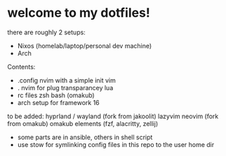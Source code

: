# welcome to my dotfiles!

there are roughly 2 setups: 
- Nixos (homelab/laptop/personal dev machine)
- Arch

Contents:
- .config nvim with a simple init vim
- . nvim for plug transparancey lua
- rc files zsh bash (omakub)
- arch setup for framework 16


to be added:
hyprland / wayland (fork from jakoolit)
lazyvim neovim (fork from omakub)
omakub elements (fzf, alacritty, zellij)


- some parts are in ansible, others in shell script
- use stow for symlinking config files in this repo to the user home dir



